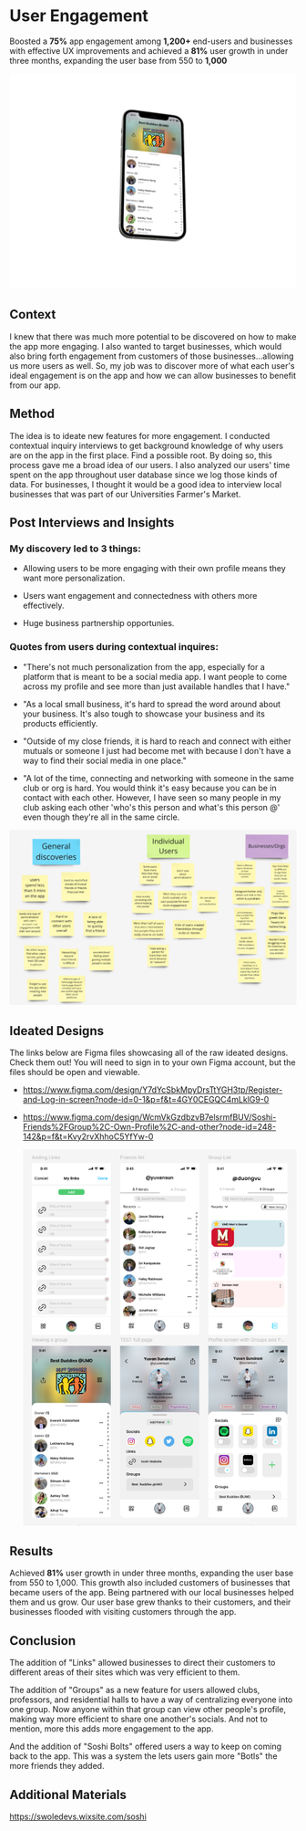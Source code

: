 # User Engagement 

Boosted a **75%** app engagement among **1,200+** end-users and businesses with effective UX improvements and achieved a **81%** user growth in under three months, expanding the user base from 550 to **1,000**

![my image](https://github.com/dvu28/soshi-user-engagement/blob/84d806eccac4b98213bc4910f493196fa1fd7454/mockrocket-capture.png)

## Context 

I knew that there was much more potential to be discovered on how to make the app more engaging. I also wanted to target businesses, which would also bring forth engagement from customers of those businesses...allowing us more users as well. So, my job was to discover more of what each user's ideal engagement is on the app and how we can allow businesses to benefit from our app. 

## Method 

The idea is to ideate new features for more engagement. I conducted contextual inquiry interviews to get background knowledge of why users are on the app in the first place. Find a possible root. By doing so, this process gave me a broad idea of our users. I also analyzed our users' time spent on the app throughout user database since we log those kinds of data. For businesses, I thought it would be a good idea to interview local businesses that was part of our Universities Farmer's Market. 

## Post Interviews and Insights

### My discovery led to 3 things: 

- Allowing users to be more engaging with their own profile means they want more personalization.  

- Users want engagement and connectedness with others more effectively. 

- Huge business partnership opportunies. 

### Quotes from users during contextual inquires: 

- "There's not much personalization from the app, especially for a platform that is meant to be a social media app. I want people to come across my profile and see more than just available handles that I have." 

- "As a local small business, it's hard to spread the word around about your business. It's also tough to showcase your business and its products efficiently. 

- "Outside of my close friends, it is hard to reach and connect with either mutuals or someone I just had become met with because I don't have a way to find their social media in one place." 

- "A lot of the time, connecting and networking with someone in the same club or org is hard. You would think it's easy because you can be in contact with each other. However, I have seen so many people in my club asking each other 'who's this person and what's this person @' even though they're all in the same circle.

![my image](https://github.com/dvu28/soshi-user-engagement/blob/ba93d0552b08cf098a717ee24db785429139c484/Screenshot%202025-01-03%20085907.png)

## Ideated Designs 

The links below are Figma files showcasing all of the raw ideated designs. Check them out! You will need to sign in to your own Figma account, but the files should be open and viewable. 

- https://www.figma.com/design/Y7dYcSbkMpyDrsTtYGH3tp/Register-and-Log-in-screen?node-id=0-1&p=f&t=4GY0CEGQC4mLklG9-0 
- https://www.figma.com/design/WcmVkGzdbzvB7elsrmfBUV/Soshi-Friends%2FGroup%2C-Own-Profile%2C-and-other?node-id=248-142&p=f&t=Kvy2rvXhhoC5YfYw-0

  ![my image](https://github.com/dvu28/soshi-user-engagement/blob/d258b8e6f7269b3674c2793c4c2af50725e08f89/Screenshot%202025-01-03%20091724.png)

## Results 

Achieved **81%** user growth in under three months, expanding the user base from 550 to 1,000. This growth also included customers of businesses that became users of the app. Being partnered with our local businesses helped them and us grow. Our user base grew thanks to their customers, and their businesses flooded with visiting customers through the app. 

## Conclusion
The addition of "Links" allowed businesses to direct their customers to different areas of their sites which was very efficient to them.

The addition of "Groups" as a new feature for users allowed clubs, professors, and residential halls to have a way of centralizing everyone into one group. Now anyone within that group can view other people's profile, making way more efficient to share one another's socials. And not to mention, more this adds more engagement to the app.

And the addition of "Soshi Bolts" offered users a way to keep on coming back to the app. This was a system the lets users gain more "Botls" the more friends they added.

## Additional Materials
https://swoledevs.wixsite.com/soshi
